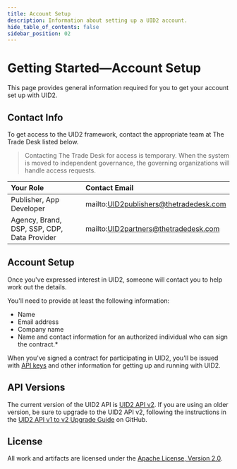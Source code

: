 ```yaml
---
title: Account Setup
description: Information about setting up a UID2 account.
hide_table_of_contents: false
sidebar_position: 02
---
```


# Getting Started&#8212;Account Setup

This page provides general information required for you to get your account set up with UID2.

<!-- It includes:

* [Contact Info](#contact-info)
* [Account Setup](#account-setup)
* [API Versions](#api-versions)
* [License](#license)
 -->
## Contact Info

To get access to the UID2 framework, contact the appropriate team at The Trade Desk listed below. 

>Contacting The Trade Desk for access is temporary. When the system is moved to independent governance, the governing organizations will handle access requests.

| Your Role | Contact Email |
| :--- | :--- |
| Publisher, App Developer | mailto:UID2publishers@thetradedesk.com |
| Agency, Brand, DSP, SSP, CDP, Data Provider | mailto:UID2partners@thetradedesk.com |

## Account Setup

Once you've expressed interest in UID2, someone will contact you to help work out the details.

You'll need to provide at least the following information:
* Name
* Email address
* Company name
* Name and contact information for an authorized individual who can sign the contract.*

When you've signed a contract for participating in UID2, you'll be issued with [API keys](gs-api-keys.md) and other information for getting up and running with UID2.


## API Versions

The current version of the UID2 API is [UID2 API v2](../summary-doc-v2.md). If you are using an older version, be sure to upgrade to the UID2 API v2, following the instructions in the [UID2 API v1 to v2 Upgrade Guide](https://github.com/IABTechLab/uid2docs/blob/main/api/v2/upgrades/upgrade-guide.md) on GitHub.

## License
All work and artifacts are licensed under the [Apache License, Version 2.0](http://www.apache.org/licenses/LICENSE-2.0.txt).
